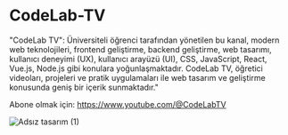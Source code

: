 # CodeLab-TV

"CodeLab TV": Üniversiteli öğrenci tarafından yönetilen bu kanal, modern web teknolojileri, frontend geliştirme, backend geliştirme, web tasarımı, kullanıcı deneyimi (UX), kullanıcı arayüzü (UI), CSS, JavaScript, React, Vue.js, Node.js gibi konulara yoğunlaşmaktadır. CodeLab TV, öğretici videoları, projeleri ve pratik uygulamaları ile web tasarım ve geliştirme konusunda geniş bir içerik sunmaktadır."

Abone olmak için: https://www.youtube.com/@CodeLabTV

![Adsız tasarım (1)](https://github.com/mratsag/CodeLab-TV/assets/127969978/4cc1d87d-c5d5-49e1-b6f8-f0c70fd0aa09)



